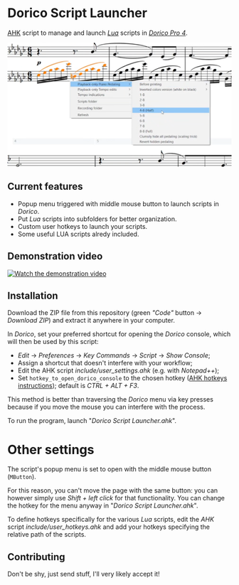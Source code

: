 # Dorico Script Launcher

[AHK](https://www.autohotkey.com/) script to manage and launch [_Lua_](https://en.wikipedia.org/wiki/Lua_(programming_language)) scripts in [_Dorico Pro 4_](https://www.steinberg.net/dorico/).

<p align="center">
  <img src="preview.png" />
</p>

## Current features

* Popup menu triggered with middle mouse button to launch scripts in _Dorico_.
* Put _Lua_ scripts into subfolders for better organization.
* Custom user hotkeys to launch your scripts.
* Some useful LUA scripts alredy included.

## Demonstration video

[![Watch the demonstration video](https://i1.ytimg.com/vi/uZskaWe1QKg/hqdefault.jpg)](https://youtu.be/uZskaWe1QKg)

## Installation

Download the ZIP file from this repository (green _"Code"_ button → _Download ZIP_) and extract it anywhere in your computer.

In _Dorico_, set your preferred shortcut for opening the _Dorico_ console, which will then be used by this script:
* _Edit_ → _Preferences_ → _Key Commands_ → _Script_ → _Show Console_;
* Assign a shortcut that doesn't interfere with your workflow;
* Edit the AHK script _include/user_settings.ahk_ (e.g. with _Notepad++_);
* Set `hotkey_to_open_dorico_console` to the chosen hotkey ([AHK hotkeys instructions](https://www.autohotkey.com/docs/Hotkeys.htm)); default is _CTRL + ALT + F3_.

This method is better than traversing the _Dorico_ menu via key presses because if you move the mouse you can interfere with the process.

To run the program, launch "_Dorico Script Launcher.ahk_".

# Other settings

The script's popup menu is set to open with the middle mouse button (`MButton`).

For this reason, you can't move the page with the same button: you can however simply use _Shift + left click_ for that functionality. You can change the hotkey for the menu anyway in "_Dorico Script Launcher.ahk_".

To define hotkeys specifically for the various _Lua_ scripts, edit the _AHK_ script _include/user_hotkeys.ahk_ and add your hotkeys specifying the relative path of the scripts.

## Contributing

Don't be shy, just send stuff, I'll very likely accept it!

